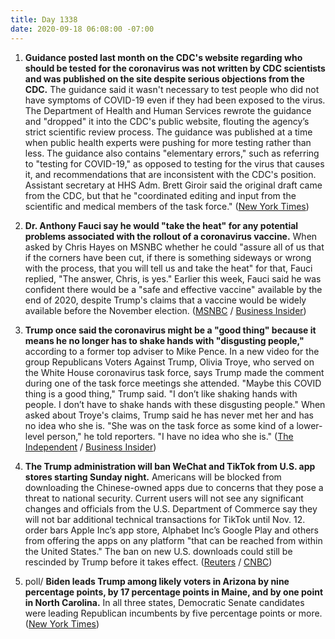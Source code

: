 ```yaml
---
title: Day 1338
date: 2020-09-18 06:08:00 -07:00
---
```


1. **Guidance posted last month on the CDC's website regarding who should be tested for the coronavirus was not written by CDC scientists and was published on the site despite serious objections from the CDC.** The guidance said it wasn't necessary to test people who did not have symptoms of COVID-19 even if they had been exposed to the virus. The Department of Health and Human Services rewrote the guidance and "dropped" it into the CDC's public website, flouting the agency’s strict scientific review process. The guidance was published at a time when public health experts were pushing for more testing rather than less. The guidance also contains "elementary errors," such as referring to "testing for COVID-19," as opposed to testing for the virus that causes it, and recommendations that are inconsistent with the CDC's position. Assistant secretary at HHS Adm. Brett Giroir said the original draft came from the CDC, but that he "coordinated editing and input from the scientific and medical members of the task force." ([New York Times](https://www.nytimes.com/2020/09/17/health/coronavirus-testing-cdc.html))

2. **Dr. Anthony Fauci say he would "take the heat" for any potential problems associated with the rollout of a coronavirus vaccine.** When asked by Chris Hayes on MSNBC whether he could "assure all of us that if the corners have been cut, if there is something sideways or wrong with the process, that you will tell us and take the heat" for that, Fauci replied, "The answer, Chris, is yes." Earlier this week, Fauci said he was confident there would be a "safe and effective vaccine" available by the end of 2020, despite Trump's claims that a vaccine would be widely available before the November election. ([MSNBC](https://www.msnbc.com/all-in/watch/dr-fauci-says-he-will-raise-flags-if-corners-are-cut-on-covid-19-vaccine-92022341693) / [Business Insider](https://www.businessinsider.com/fauci-says-will-take-responsibility-if-us-virus-vaccine-faulty-2020-9))

3. **Trump once said the coronavirus might be a "good thing" because it means he no longer has to shake hands with "disgusting people,"** according to a former top adviser to Mike Pence. In a new video for the group Republicans Voters Against Trump, Olivia Troye, who served on the White House coronavirus task force, says Trump made the comment during one of the task force meetings she attended. "Maybe this COVID thing is a good thing," Trump said. "I don’t like shaking hands with people. I don’t have to shake hands with these disgusting people." When asked about Troye's claims, Trump said he has never met her and has no idea who she is. "She was on the task force as some kind of a lower-level person," he told reporters. "I have no idea who she is." ([The Independent](https://www.independent.co.uk/news/world/americas/us-politics/trump-coronavirus-good-thing-shake-hands-disgusting-people-olivia-troye-b480406.html?utm_source=reddit.com) / [Business Insider](https://www.businessinsider.com/video-aide-trump-didnt-want-to-shake-hands-disgusting-supporters-2020-9))

4. **The Trump administration will ban WeChat and TikTok from U.S. app stores starting Sunday night.** Americans will be blocked from downloading the Chinese-owned apps due to concerns that they pose a threat to national security. Current users will not see any significant changes and officials from the U.S. Department of Commerce say they will not bar additional technical transactions for TikTok until Nov. 12. order bars Apple Inc’s app store, Alphabet Inc’s Google Play and others from offering the apps on any platform "that can be reached from within the United States." The ban on new U.S. downloads could still be rescinded by Trump before it takes effect. ([Reuters](https://www.reuters.com/article/us-usa-tiktok-ban-exclusive/trump-to-block-u-s-downloads-of-tiktok-wechat-on-sunday-officials-idUSKBN2691QO) / [CNBC](https://www.cnbc.com/2020/09/18/trump-to-block-us-downloads-of-tiktok-wechat-on-sunday-officials-tell-reuters.html))

5. poll/ **Biden leads Trump among likely voters in Arizona by nine percentage points, by 17 percentage points in Maine, and by one point in North Carolina.** In all three states, Democratic Senate candidates were leading Republican incumbents by five percentage points or more. ([New York Times](https://www.nytimes.com/2020/09/18/us/politics/latest-polls.html))